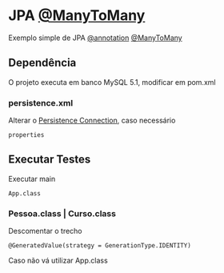 # JPA [@ManyToMany](https://docs.oracle.com/javaee/6/api/javax/persistence/ManyToMany.html)
Exemplo simple de JPA [@annotation](http://www.oracle.com/technetwork/middleware/ias/toplink-jpa-annotations-096251.html) [@ManyToMany](https://docs.oracle.com/javaee/6/api/javax/persistence/ManyToMany.html)

## Dependência
O projeto executa em banco MySQL 5.1, modificar em pom.xml

### persistence.xml
Alterar o [Persistence Connection](#), caso necessário
```
properties
```

## Executar Testes
Executar main
```
App.class 
```

### Pessoa.class | Curso.class
Descomentar o trecho 
```
@GeneratedValue(strategy = GenerationType.IDENTITY)
```
Caso não vá utilizar App.class
